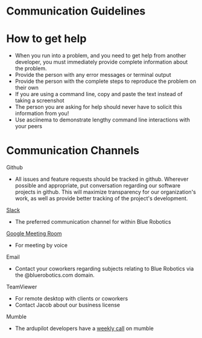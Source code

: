 # Communication Guidelines

# How to get help

- When you run into a problem, and you need to get help from another developer, you must immediately provide complete information about the problem. 
 - Provide the person with any error messages or terminal output
 - Provide the person with the complete steps to reproduce the problem on their own
 - If you are using a command line, copy and paste the text instead of taking a screenshot
 - The person you are asking for help should never have to solicit this information from you!
 - Use asciinema to demonstrate lengthy command line interactions with your peers

# Communication Channels

Github
- All issues and feature requests should be tracked in github. Wherever possible and appropriate, put conversation regarding our software projects in github. This will maximize transparency for our organization's work, as well as provide better tracking of the project's development.

[Slack](https://bluerobotics.slack.com/)
- The preferred communication channel for within Blue Robotics

[Google Meeting Room](https://meet.google.com/nsm-nktz-chj)
- For meeting by voice

Email
- Contact your coworkers regarding subjects relating to Blue Robotics via the @bluerobotics.com domain.

TeamViewer
- For remote desktop with clients or coworkers
- Contact Jacob about our business license

Mumble
- The ardupilot developers have a [weekly call](http://ardupilot.org/dev/docs/ardupilot-mumble-server.html) on mumble
